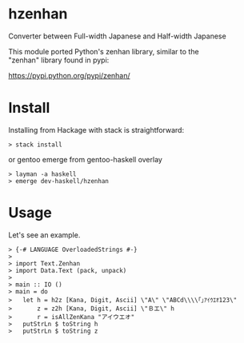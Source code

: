 # hzenhan

Converter between Full-width Japanese and Half-width Japanese  
  
This module ported Python's zenhan library, similar to the  
"zenhan" library found in pypi:

[<https://pypi.python.org/pypi/zenhan/>](<https://pypi.python.org/pypi/zenhan/> "zenhan")

# Install

Installing from Hackage with stack is straightforward:

    > stack install

or gentoo emerge from gentoo-haskell overlay

    > layman -a haskell
    > emerge dev-haskell/hzenhan

# Usage

Let's see an example.

    > {-# LANGUAGE OverloadedStrings #-}
    >
    > import Text.Zenhan
    > import Data.Text (pack, unpack)
    >
    > main :: IO ()
    > main = do
    >   let h = h2z [Kana, Digit, Ascii] \"A\" \"ABCd\\\\｢｣ｱｲｳｴｵ123\"
    >       z = z2h [Kana, Digit, Ascii] \"Ｂエ\" h
    >       r = isAllZenKana "アイウエオ"
    >   putStrLn $ toString h
    >   putStrLn $ toString z
